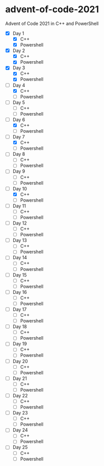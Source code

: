 # advent-of-code-2021
Advent of Code 2021 in C++ and PowerShell

- [X] Day 1
    - [X] C++
    - [X] Powershell
- [X] Day 2
    - [X] C++
    - [X] Powershell
- [X] Day 3
    - [X] C++
    - [X] Powershell
- [ ] Day 4
    - [X] C++
    - [ ] Powershell
- [ ] Day 5
    - [ ] C++
    - [ ] Powershell
- [ ] Day 6
    - [X] C++
    - [ ] Powershell
- [ ] Day 7
    - [X] C++
    - [ ] Powershell
- [ ] Day 8
    - [ ] C++
    - [ ] Powershell
- [ ] Day 9
    - [ ] C++
    - [ ] Powershell
- [ ] Day 10
    - [X] C++
    - [ ] Powershell
- [ ] Day 11
    - [ ] C++
    - [ ] Powershell
- [ ] Day 12
    - [ ] C++
    - [ ] Powershell
- [ ] Day 13
    - [ ] C++
    - [ ] Powershell
- [ ] Day 14
    - [ ] C++
    - [ ] Powershell
- [ ] Day 15
    - [ ] C++
    - [ ] Powershell
- [ ] Day 16
    - [ ] C++
    - [ ] Powershell
- [ ] Day 17
    - [ ] C++
    - [ ] Powershell
- [ ] Day 18
    - [ ] C++
    - [ ] Powershell
- [ ] Day 19
    - [ ] C++
    - [ ] Powershell
- [ ] Day 20
    - [ ] C++
    - [ ] Powershell
- [ ] Day 21
    - [ ] C++
    - [ ] Powershell
- [ ] Day 22
    - [ ] C++
    - [ ] Powershell
- [ ] Day 23
    - [ ] C++
    - [ ] Powershell
- [ ] Day 24
    - [ ] C++
    - [ ] Powershell
- [ ] Day 25
    - [ ] C++
    - [ ] Powershell